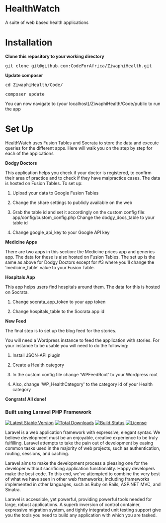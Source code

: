 HealthWatch
===========

A suite of web based health applications

Installation
============

**Clone this repository to your working directory**

<pre>
git clone git@github.com:CodeForAfrica/ZiwaphiHealth.git
</pre>

**Update composer**

<pre>
cd ZiwaphiHealth/Code/
</pre>

<pre>
composer update
</pre>


You can now navigate to {your localhost}/ZiwaphiHealth/Code/public to run the app

Set Up
===========

HealthWatch uses Fusion Tables and Socrata to store the data and execute queries for the different apps. Here will walk you on the step by step for each of the appications


**Dodgy Doctors**

This application helps you check if your doctor is registered, to confirm their area of practice and to check if they have malpractice cases. The data is hosted on Fusion Tables. To set up:

1. Upload your data to Google Fusion Tables

2. Change the share settings to publicly available on the web

3. Grab the table id and set it accordingly on the custom config file: app/config/custom_config.php
   Change the dodgy_docs_table to your table id

4. Change google_api_key to your Google API key

**Medicine Apps**

There are two apps in this section: the Medicine prices app and generics app. The data for these is also hosted on Fusion Tables. The set up is the same as above for
Dodgy Doctors except for #3 where you'll change the 'medicine_table' value to your Fusion Table.

**Hospitals App**

This app helps users find hospitals around them. The data for this is hosted on Socrata.

1. Change socrata_app_token to your app token

2. Change hospitals_table to the Socrata app id

**New Feed**

The final step is to set up the blog feed for the stories.

You will need a Wordpress instance to feed the application with stories. For your instance to be usable you will need to do the following:

1. Install JSON-API plugin

2. Create a Health category

3. In the custom config file change 'WPFeedRoot' to your Wordpress root

4. Also, change 'WP_HealthCategory' to the category id of your Health category

**Congrats! All done!**


### Built using Laravel PHP Framework

[![Latest Stable Version](https://poser.pugx.org/laravel/framework/version.png)](https://packagist.org/packages/laravel/framework) [![Total Downloads](https://poser.pugx.org/laravel/framework/d/total.png)](https://packagist.org/packages/laravel/framework) [![Build Status](https://travis-ci.org/laravel/framework.png)](https://travis-ci.org/laravel/framework) [![License](https://poser.pugx.org/laravel/framework/license.png)](https://packagist.org/packages/laravel/framework)

Laravel is a web application framework with expressive, elegant syntax. We believe development must be an enjoyable, creative experience to be truly fulfilling. Laravel attempts to take the pain out of development by easing common tasks used in the majority of web projects, such as authentication, routing, sessions, and caching.

Laravel aims to make the development process a pleasing one for the developer without sacrificing application functionality. Happy developers make the best code. To this end, we've attempted to combine the very best of what we have seen in other web frameworks, including frameworks implemented in other languages, such as Ruby on Rails, ASP.NET MVC, and Sinatra.

Laravel is accessible, yet powerful, providing powerful tools needed for large, robust applications. A superb inversion of control container, expressive migration system, and tightly integrated unit testing support give you the tools you need to build any application with which you are tasked.